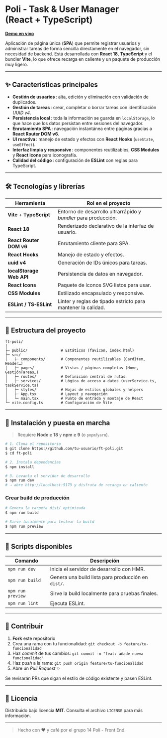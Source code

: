 # Poli ‑ Task & User Manager (React + TypeScript)

[**Demo en vivo**](https://poli.3dseros.com/)

Aplicación de página única (**SPA**) que permite registrar usuarios y administrar tareas de forma sencilla directamente en el navegador, sin necesidad de backend. Está desarrollada con **React 18**, **TypeScript** y el bundler **Vite**, lo que ofrece recarga en caliente y un paquete de producción muy ligero.

---

## ✨ Características principales

- **Gestión de usuarios** : alta, edición y eliminación con validación de duplicados.
- **Gestión de tareas** : crear, completar o borrar tareas con identificación *UUID v4*.
- **Persistencia local** : toda la información se guarda en `localStorage`, lo que hace que los datos persistan entre sesiones del navegador.
- **Enrutamiento SPA** : navegación instantánea entre páginas gracias a **React Router DOM v6**.
- **UI reactiva** : manejo de estado y efectos con **React Hooks** (`useState`, `useEffect`).
- **Interfaz limpia y responsive** : componentes reutilizables, **CSS Modules** y **React Icons** para iconografía.
- **Calidad del código** : configuración de **ESLint** con reglas para TypeScript.

---

## 🛠️ Tecnologías y librerías

| Herramienta               | Rol en el proyecto                                              |
| ------------------------- | --------------------------------------------------------------- |
| **Vite** + **TypeScript** | Entorno de desarrollo ultrarrápido y *bundler* para producción. |
| **React 18**              | Renderizado declarativo de la interfaz de usuario.              |
| **React Router DOM v6**   | Enrutamiento cliente para SPA.                                  |
| **React Hooks**           | Manejo de estado y efectos.                                     |
| **uuid v4**               | Generación de IDs únicos para tareas.                           |
| **localStorage Web API**  | Persistencia de datos en navegador.                             |
| **React Icons**           | Paquete de íconos SVG listos para usar.                         |
| **CSS Modules**           | Estilizado encapsulado y responsive.                            |
| **ESLint / TS‑ESLint**    | Linter y reglas de tipado estricto para mantener la calidad.    |

---

## 📁 Estructura del proyecto

```
ft-poli/
│
├─ public/               # Estáticos (favicon, index.html)
├─ src/
│   ├─ components/       # Componentes reutilizables (CardItem, Header…)
│   ├─ pages/            # Vistas / páginas completas (Home, GestiónTareas…)
│   ├─ routes/           # Definición central de rutas
│   ├─ services/         # Lógica de acceso a datos (userService.ts, taskService.ts)
│   ├─ styles/           # Hojas de estilos globales y helpers
│   ├─ App.tsx           # Layout y navegación
│   └─ main.tsx          # Punto de entrada y montaje de React
└─ vite.config.ts        # Configuración de Vite
```

---

## 🚀 Instalación y puesta en marcha

> Requiere **Node ≥ 18** y **npm ≥ 9** (o `pnpm`/`yarn`).

```bash
# 1. Clona el repositorio
$ git clone https://github.com/tu‑usuario/ft-poli.git
$ cd ft-poli

# 2. Instala dependencias
$ npm install

# 3. Levanta el servidor de desarrollo
$ npm run dev
# → abre http://localhost:5173 y disfruta de recarga en caliente
```

### Crear build de producción

```bash
# Genera la carpeta dist/ optimizada
$ npm run build

# Sirve localmente para testear la build
$ npm run preview
```

---

## 📜 Scripts disponibles

| Comando           | Descripción                                        |
| ----------------- | -------------------------------------------------- |
| `npm run dev`     | Inicia el servidor de desarrollo con HMR.          |
| `npm run build`   | Genera una build lista para producción en `dist/`. |
| `npm run preview` | Sirve la build localmente para pruebas finales.    |
| `npm run lint`    | Ejecuta ESLint.                                    |

---

## 🤝 Contribuir

1. **Fork** este repositorio
2. Crea una rama con tu funcionalidad: `git checkout -b feature/tu-funcionalidad`
3. Haz *commit* de tus cambios: `git commit -m "feat: añade nueva funcionalidad"`
4. Haz *push* a la rama: `git push origin feature/tu-funcionalidad`
5. Abre un *Pull Request* ✨

Se revisarán PRs que sigan el estilo de código existente y pasen ESLint.

---

## 📝 Licencia

Distribuido bajo licencia **MIT**. Consulta el archivo `LICENSE` para más información.

---

> Hecho con ❤️ y café por el grupo 14 Poli - Front End.

